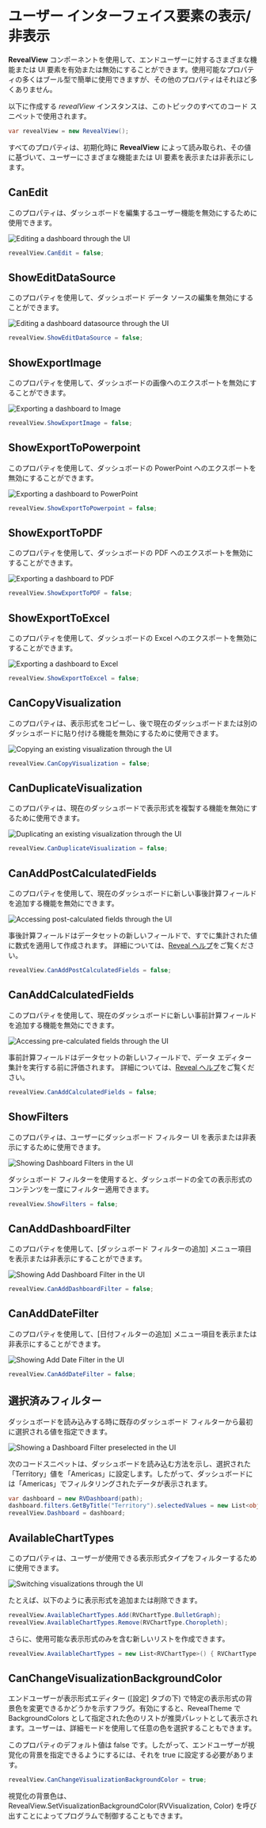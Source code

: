 # ユーザー インターフェイス要素の表示/非表示

__RevealView__ コンポーネントを使用して、エンドユーザーに対するさまざまな機能または UI 要素を有効または無効にすることができます。使用可能なプロパティの多くはブール型で簡単に使用できますが、その他のプロパティはそれほど多くありません。

以下に作成する *revealView* インスタンスは、このトピックのすべてのコード スニペットで使用されます。

``` csharp
var revealView = new RevealView();
```

すべてのプロパティは、初期化時に __RevealView__ によって読み取られ、その値に基づいて、ユーザーにさまざまな機能または UI 要素を表示または非表示にします。

## CanEdit
このプロパティは、ダッシュボードを編集するユーザー機能を無効にするために使用できます。

<img src="../../general/images/showing_hiding_elements_edit.png" alt="Editing a dashboard through the UI" class="responsive-img"/>

``` csharp
revealView.CanEdit = false;
```

## ShowEditDataSource
このプロパティを使用して、ダッシュボード データ ソースの編集を無効にすることができます。

<img src="../../general/images/showing-hiding-elements-edit-datasource.png" alt="Editing a dashboard datasource through the UI" class="responsive-img"/>

``` csharp
revealView.ShowEditDataSource = false;
```

## ShowExportImage
このプロパティを使用して、ダッシュボードの画像へのエクスポートを無効にすることができます。

<img src="../../general/images/showing-hiding-elements-show-export-image.png" alt="Exporting a dashboard to Image" class="responsive-img"/>

``` csharp
revealView.ShowExportImage = false;
```

## ShowExportToPowerpoint
このプロパティを使用して、ダッシュボードの PowerPoint へのエクスポートを無効にすることができます。

<img src="../../general/images/showing-hiding-elements-show-export-powerpoint.png" alt="Exporting a dashboard to PowerPoint" class="responsive-img"/>

``` csharp
revealView.ShowExportToPowerpoint = false;
```

## ShowExportToPDF
このプロパティを使用して、ダッシュボードの PDF へのエクスポートを無効にすることができます。

<img src="../../general/images/showing-hiding-elements-show-export-pdf.png" alt="Exporting a dashboard to PDF" class="responsive-img"/>

``` csharp
revealView.ShowExportToPDF = false;
```

## ShowExportToExcel
このプロパティを使用して、ダッシュボードの Excel へのエクスポートを無効にすることができます。

<img src="../../general/images/showing-hiding-elements-show-export-excel.png" alt="Exporting a dashboard to Excel" class="responsive-img"/>

``` csharp
revealView.ShowExportToExcel = false;
```

## CanCopyVisualization
このプロパティは、表示形式をコピーし、後で現在のダッシュボードまたは別のダッシュボードに貼り付ける機能を無効にするために使用できます。

<img src="../../general/images/showing_hiding_elements_copy.png" alt="Copying an existing visualization through the UI" class="responsive-img"/>

``` csharp
revealView.CanCopyVisualization = false;
```

## CanDuplicateVisualization
このプロパティは、現在のダッシュボードで表示形式を複製する機能を無効にするために使用できます。

<img src="../../general/images/showing_hiding_elements_duplicate.png" alt="Duplicating an existing visualization through the UI" class="responsive-img"/>

``` csharp
revealView.CanDuplicateVisualization = false;
```

## CanAddPostCalculatedFields
このプロパティを使用して、現在のダッシュボードに新しい事後計算フィールドを追加する機能を無効にできます。

<img src="../../general/images/showing_hiding_elements_post_calculated.png" alt="Accessing post-calculated fields through the UI" class="responsive-img"/>

事後計算フィールドはデータセットの新しいフィールドで、すでに集計された値に数式を適用して作成されます。
詳細については、[Reveal ヘルプ](https://help.revealbi.io/jp/data-visualizations/fields/calculated-fields/overview.html)をご覧ください。

``` csharp
revealView.CanAddPostCalculatedFields = false;
```

## CanAddCalculatedFields
このプロパティを使用して、現在のダッシュボードに新しい事前計算フィールドを追加する機能を無効にできます。

<img src="../../general/images/showing_hiding_elements_pre_calculated.png" alt="Accessing pre-calculated fields through the UI" class="responsive-img"/>

事前計算フィールドはデータセットの新しいフィールドで、データ エディター集計を実行する前に評価されます。
詳細については、[Reveal ヘルプ](https://help.revealbi.io/jp/data-visualizations/fields/calculated-fields/overview.html)をご覧ください。

``` csharp
revealView.CanAddCalculatedFields = false;
```

## ShowFilters
このプロパティは、ユーザーにダッシュボード フィルター UI を表示または非表示にするために使用できます。

<img src="../../general/images/showing_hiding_elements_filters.png" alt="Showing Dashboard Filters in the UI" class="responsive-img"/>

ダッシュボード フィルターを使用すると、ダッシュボードの全ての表示形式のコンテンツを一度にフィルター適用できます。

``` csharp
revealView.ShowFilters = false;
```

## CanAddDashboardFilter
このプロパティを使用して、[ダッシュボード フィルターの追加] メニュー項目を表示または非表示にすることができます。

<img src="../../general/images/showing-hiding-elements-can-add-dashboard-filter.png" alt="Showing Add Dashboard Filter in the UI" class="responsive-img"/>

``` csharp
revealView.CanAddDashboardFilter = false;
```

## CanAddDateFilter
このプロパティを使用して、[日付フィルターの追加] メニュー項目を表示または非表示にすることができます。

<img src="../../general/images/showing-hiding-elements-can-add-date-filter.png" alt="Showing Add Date Filter in the UI" class="responsive-img"/>

``` csharp
revealView.CanAddDateFilter = false;
```

## 選択済みフィルター
ダッシュボードを読み込みする時に既存のダッシュボード フィルターから最初に選択される値を指定できます。

<img src="../../general/images/showing_hiding_elements_filters_preselected.png" alt="Showing a Dashboard Filter preselected in the UI" class="responsive-img"/>

次のコードスニペットは、ダッシュボードを読み込む方法を示し、選択された「Territory」値を「Americas」に設定します。したがって、ダッシュボードには「Americas」でフィルタリングされたデータが表示されます。

``` csharp
var dashboard = new RVDashboard(path);
dashboard.filters.GetByTitle("Territory").selectedValues = new List<object>() { "Americas" };
revealView.Dashboard = dashboard;
```

## AvailableChartTypes
このプロパティは、ユーザーが使用できる表示形式タイプをフィルターするために使用できます。

<img src="../../general/images/showing_hiding_elements_charts.png" alt="Switching visualizations through the UI" class="responsive-img"/>

たとえば、以下のように表示形式を追加または削除できます。

``` csharp
revealView.AvailableChartTypes.Add(RVChartType.BulletGraph);
revealView.AvailableChartTypes.Remove(RVChartType.Choropleth);
```

さらに、使用可能な表示形式のみを含む新しいリストを作成できます。

``` csharp
revealView.AvailableChartTypes = new List<RVChartType>() { RVChartType.BulletGraph, RVChartType.Choropleth };
```

## CanChangeVisualizationBackgroundColor
エンドユーザーが表示形式エディター ([設定] タブの下) で特定の表示形式の背景色を変更できるかどうかを示すフラグ。有効にすると、RevealTheme で BackgroundColors として指定された色のリストが推奨パレットとして表示されます。ユーザーは、詳細モードを使用して任意の色を選択することもできます。

このプロパティのデフォルト値は false です。したがって、エンドユーザーが視覚化の背景を指定できるようにするには、それを true に設定する必要があります。

``` csharp
revealView.CanChangeVisualizationBackgroundColor = true;
```

視覚化の背景色は、RevealView.SetVisualizationBackgroundColor(RVVisualization, Color) を呼び出すことによってプログラムで制御することもできます。